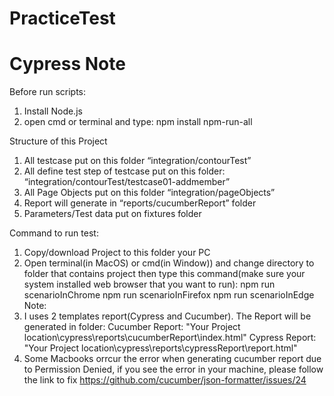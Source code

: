 # PracticeTest
# Cypress Note

Before run scripts:
1. Install Node.js
2. open cmd or terminal and type: 
    npm install npm-run-all

Structure of this Project
1. All testcase put on this folder “integration/contourTest”
2. All define test step of testcase put on this folder:
    “integration/contourTest/testcase01-addmember”
3. All Page Objects put on this folder “integration/pageObjects”
4. Report will generate in “reports/cucumberReport” folder
5. Parameters/Test data put on fixtures folder

Command to run test: 
1. Copy/download Project to this folder your PC
2. Open terminal(in MacOS) or cmd(in Window)) and change directory to folder that contains project then type this command(make sure your system installed web browser that you want to run):
    npm run scenarioInChrome
    npm run scenarioInFirefox
    npm run scenarioInEdge
Note: 
1.  I uses 2 templates report(Cypress and Cucumber). The Report will be generated in folder:
    Cucumber Report: "Your Project location\cypress\reports\cucumberReport\index.html"
    Cypress Report: "Your Project location\cypress\reports\cypressReport\report.html"
2.  Some Macbooks orrcur the error when generating cucumber report due to Permission Denied, if you see the error in your machine, please follow the link to fix https://github.com/cucumber/json-formatter/issues/24